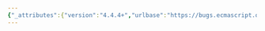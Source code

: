 ```yaml
---
{"_attributes":{"version":"4.4.4+","urlbase":"https://bugs.ecmascript.org/","maintainer":"dherman@mozilla.com"},"bug":{"bug_id":2207,"creation_ts":"2013-11-07 02:11:00 -0800","short_desc":"results of “hasownproperty” treated with “==” instead of “===”.","delta_ts":"2015-12-04 09:36:44 -0800","product":"Test262","component":"ECMA-262 Tests","version":"unspecified","rep_platform":"All","op_sys":"All","bug_status":"RESOLVED","resolution":"FIXED","priority":"Normal","bug_severity":"enhancement","everconfirmed":true,"reporter":{"uid":"martin.bodin","name":"Martin Bodin"},"assigned_to":{"uid":"brterlso","name":"Brian Terlson"},"cc":"andrebargull","long_desc":[{"commentid":6481,"comment_count":0,"who":{"uid":"martin.bodin","name":"Martin Bodin"},"bug_when":"2013-11-07 02:11:57 -0800","thetext":"Hi,\nI may be looking at a wrong version but for instance in the test 10.6-12-2.js and some of its neighbouring tests, the results of “hasownproperty” are treated using “==” instead of “===”, while “hasownproperty” shall return a boolean anyway (according to Section 15.2.4.5 of the ECMAScript specification).\n\nHere is the current code of the test 10.6-12-2.js:\nfunction testcase() {\n  \n  var desc = Object.getOwnPropertyDescriptor(arguments,\"callee\");\n  if(desc.configurable === true &&\n     desc.enumerable === false &&\n     desc.writable === true &&\n     desc.hasOwnProperty('get') == false &&\n     desc.hasOwnProperty('put') == false)\n    return true;   \n }\nrunTestCase(testcase);\n\nI suggest to replace it by:\nfunction testcase() {\n  \n  var desc = Object.getOwnPropertyDescriptor(arguments,\"callee\");\n  if(desc.configurable === true &&\n     desc.enumerable === false &&\n     desc.writable === true &&\n     desc.hasOwnProperty('get') === false &&\n     desc.hasOwnProperty('put') === false)\n    return true;   \n }\nrunTestCase(testcase);\n\nThis is relatively minor of course, but I was surprise to see this use of the “==” operator.\nHoping it can help,\nMartin."},{"commentid":14902,"comment_count":1,"who":{"uid":"andrebargull","name":"André Bargull"},"bug_when":"2015-12-04 09:36:44 -0800","thetext":"Fixed in https://github.com/tc39/test262/commit/27b234f70806be9a5cbd908558141d8e22d60176"}]}}
---
```

